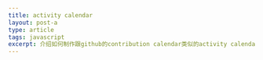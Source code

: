 ```yaml
---
title: activity calendar
layout: post-a
type: article
tags: javascript
excerpt: 介绍如何制作跟github的contribution calendar类似的activity calendar.
---
```


